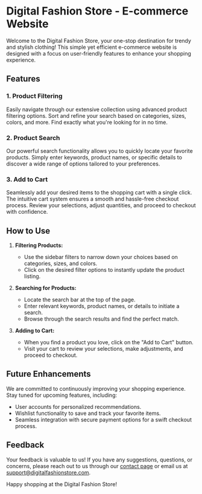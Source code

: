# Digital Fashion Store - E-commerce Website

Welcome to the Digital Fashion Store, your one-stop destination for trendy and stylish clothing! This simple yet efficient e-commerce website is designed with a focus on user-friendly features to enhance your shopping experience.

## Features

### 1. Product Filtering

Easily navigate through our extensive collection using advanced product filtering options. Sort and refine your search based on categories, sizes, colors, and more. Find exactly what you're looking for in no time.

### 2. Product Search

Our powerful search functionality allows you to quickly locate your favorite products. Simply enter keywords, product names, or specific details to discover a wide range of options tailored to your preferences.

### 3. Add to Cart

Seamlessly add your desired items to the shopping cart with a single click. The intuitive cart system ensures a smooth and hassle-free checkout process. Review your selections, adjust quantities, and proceed to checkout with confidence.

## How to Use

1. **Filtering Products:**

   - Use the sidebar filters to narrow down your choices based on categories, sizes, and colors.
   - Click on the desired filter options to instantly update the product listing.

2. **Searching for Products:**

   - Locate the search bar at the top of the page.
   - Enter relevant keywords, product names, or details to initiate a search.
   - Browse through the search results and find the perfect match.

3. **Adding to Cart:**
   - When you find a product you love, click on the "Add to Cart" button.
   - Visit your cart to review your selections, make adjustments, and proceed to checkout.

## Future Enhancements

We are committed to continuously improving your shopping experience. Stay tuned for upcoming features, including:

- User accounts for personalized recommendations.
- Wishlist functionality to save and track your favorite items.
- Seamless integration with secure payment options for a swift checkout process.

## Feedback

Your feedback is valuable to us! If you have any suggestions, questions, or concerns, please reach out to us through our [contact page](#) or email us at [support@digitalfashionstore.com](mailto:support@digitalfashionstore.com).

Happy shopping at the Digital Fashion Store!
